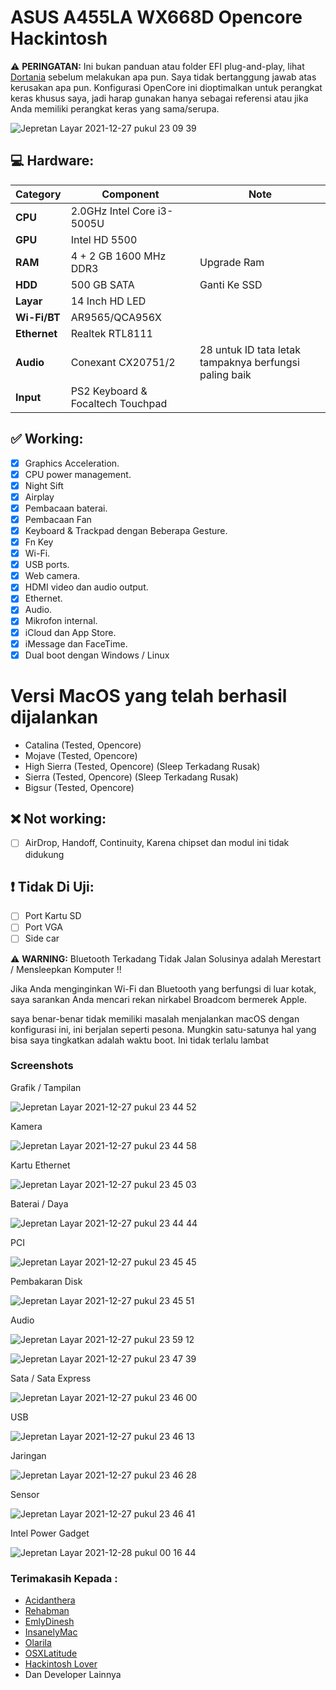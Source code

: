 # ASUS A455LA WX668D Opencore Hackintosh

:warning: **PERINGATAN:**
Ini bukan panduan atau folder EFI plug-and-play, lihat [Dortania](https://dortania.github.io/getting-started/) sebelum melakukan apa pun. Saya tidak bertanggung jawab atas kerusakan apa pun. Konfigurasi OpenCore ini dioptimalkan untuk perangkat keras khusus saya, jadi harap gunakan hanya sebagai referensi atau jika Anda memiliki perangkat keras yang sama/serupa.

![Jepretan Layar 2021-12-27 pukul 23 09 39](https://user-images.githubusercontent.com/89202419/147488998-696ec7b1-47cc-405e-b278-f1a8d87ddb91.png)

## :computer: Hardware:

| **Category**   | **Component**                 		|	**Note**			 				      |
|----------------|--------------------------------------|--------------------------------------------|
|**CPU**		 |2.0GHz Intel Core i3-5005U	 		|										      |
|**GPU**		 |Intel HD 5500				     		|										      |
|**RAM**         |4 + 2 GB 1600 MHz DDR3               		|		Upgrade Ram								      |
|**HDD**         |500 GB SATA	 		| Ganti Ke SSD										      |
|**Layar**     |14 Inch HD LED		 		|										      |
|**Wi-Fi/BT**    |AR9565/QCA956X	  			     		|	      |
|**Ethernet**    |Realtek RTL8111				 		|										      |
|**Audio** 		 |Conexant CX20751/2				 		|28 untuk ID tata letak tampaknya berfungsi paling baik|
|**Input**       |PS2 Keyboard & Focaltech Touchpad |										      |

## :white_check_mark: Working:

- [x] Graphics Acceleration.
- [x] CPU power management.
- [x] Night Sift
- [x] Airplay  
- [x] Pembacaan baterai.
- [x] Pembacaan Fan 
- [x] Keyboard & Trackpad dengan Beberapa Gesture.
- [x] Fn Key 
- [x] Wi-Fi.
- [x] USB ports.
- [x] Web camera.
- [x] HDMI video dan audio output.
- [x] Ethernet.
- [x] Audio.
- [x] Mikrofon internal.
- [x] iCloud dan App Store.
- [x] iMessage dan FaceTime.
- [x] Dual boot dengan Windows / Linux 

# Versi MacOS yang telah berhasil dijalankan
- Catalina (Tested, Opencore)
- Mojave (Tested, Opencore)
- High Sierra (Tested, Opencore) (Sleep Terkadang Rusak)
- Sierra (Tested, Opencore) (Sleep Terkadang Rusak)
- Bigsur (Tested, Opencore)

## :x: Not working:

- [ ] AirDrop, Handoff, Continuity, Karena chipset dan modul ini tidak didukung

## ❗ Tidak Di Uji:

- [ ] Port Kartu SD 
- [ ] Port VGA
- [ ] Side car

:warning: **WARNING:** 
Bluetooth Terkadang Tidak Jalan Solusinya adalah Merestart / Mensleepkan Komputer !!

Jika Anda menginginkan Wi-Fi dan Bluetooth yang berfungsi di luar kotak, saya sarankan Anda mencari rekan nirkabel Broadcom bermerek Apple.

saya benar-benar tidak memiliki masalah menjalankan macOS dengan konfigurasi ini, ini berjalan seperti pesona. Mungkin satu-satunya hal yang bisa saya tingkatkan adalah waktu boot. Ini tidak terlalu lambat

### Screenshots 

Grafik / Tampilan

![Jepretan Layar 2021-12-27 pukul 23 44 52](https://user-images.githubusercontent.com/89202419/147491857-3c882c6c-b7ac-4bac-9833-eaf0817c86dc.png)

Kamera

![Jepretan Layar 2021-12-27 pukul 23 44 58](https://user-images.githubusercontent.com/89202419/147491928-7bca1e1a-a9d6-45fc-bc2a-e12673a6b8d1.png)

Kartu Ethernet 

![Jepretan Layar 2021-12-27 pukul 23 45 03](https://user-images.githubusercontent.com/89202419/147492008-321e210b-65a5-4b74-81fc-48b50abeb192.png)

Baterai / Daya

![Jepretan Layar 2021-12-27 pukul 23 44 44](https://user-images.githubusercontent.com/89202419/147492106-0a551d3a-a528-4280-a414-7035addb199e.png)

PCI

![Jepretan Layar 2021-12-27 pukul 23 45 45](https://user-images.githubusercontent.com/89202419/147492205-0af77aca-f86e-4cb4-8be7-b21a13ef07d5.png)

 Pembakaran Disk
 
 ![Jepretan Layar 2021-12-27 pukul 23 45 51](https://user-images.githubusercontent.com/89202419/147492289-afb6441d-eb83-4ea4-9454-974ebe401ed1.png)

 Audio

![Jepretan Layar 2021-12-27 pukul 23 59 12](https://user-images.githubusercontent.com/89202419/147492438-21f726ad-d471-4920-aac3-7f43e55dfce3.png)


 ![Jepretan Layar 2021-12-27 pukul 23 47 39](https://user-images.githubusercontent.com/89202419/147492462-e643e253-12fd-46c5-aca1-cc8b7416543c.png)

Sata / Sata Express

![Jepretan Layar 2021-12-27 pukul 23 46 00](https://user-images.githubusercontent.com/89202419/147492671-71d7eabe-74dc-4fe8-8d43-9f51c81643a4.png)

 USB
 
 ![Jepretan Layar 2021-12-27 pukul 23 46 13](https://user-images.githubusercontent.com/89202419/147492769-03435186-0457-4bb0-a424-59207f3edd94.png)

Jaringan

![Jepretan Layar 2021-12-27 pukul 23 46 28](https://user-images.githubusercontent.com/89202419/147492937-5a2e7f71-6fdd-4d87-8928-a391dcd0012e.png)

Sensor

![Jepretan Layar 2021-12-27 pukul 23 46 41](https://user-images.githubusercontent.com/89202419/147492965-22924fc8-1c60-4e10-8d64-36c916405619.png)

Intel Power Gadget

![Jepretan Layar 2021-12-28 pukul 00 16 44](https://user-images.githubusercontent.com/89202419/147493552-0edde29c-ee4f-4f00-9b6b-3a1ec7e43e93.png)

### Terimakasih Kepada :

- [Acidanthera](https://github.com/acidanthera)
- [Rehabman](https://github.com/RehabMan)
- [EmlyDinesh](https://github.com/EMlyDinEsHMG)
- [InsanelyMac](https://www.insanelymac.com)
- [Olarila](http://olarila.com)
- [OSXLatitude](https://osxlatitude.com)
- [Hackintosh Lover](https://t.me/HackintoshLover)
- Dan Developer Lainnya



